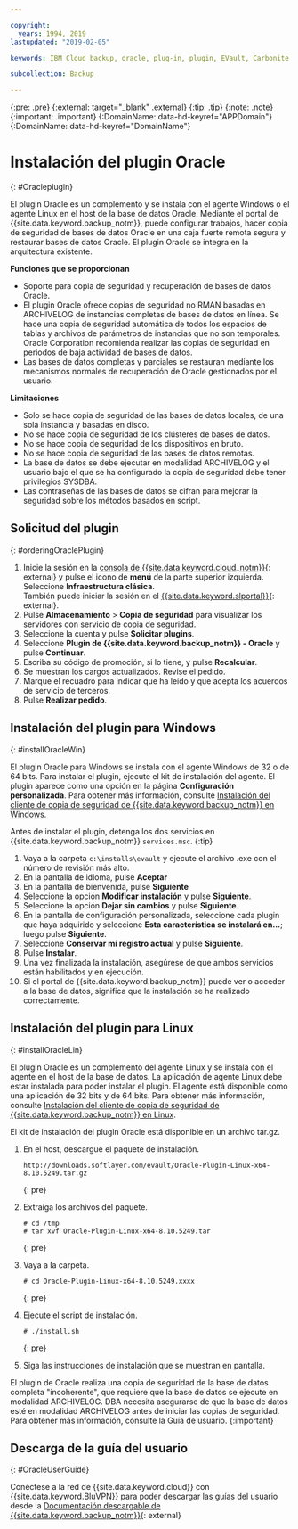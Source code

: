 ```yaml
---

copyright:
  years: 1994, 2019
lastupdated: "2019-02-05"

keywords: IBM Cloud backup, oracle, plug-in, plugin, EVault, Carbonite

subcollection: Backup

---
```

{:pre: .pre}
{:external: target="_blank" .external}
{:tip: .tip}
{:note: .note}
{:important: .important}
{:DomainName: data-hd-keyref="APPDomain"}
{:DomainName: data-hd-keyref="DomainName"}

# Instalación del plugin Oracle
{: #Oracleplugin}

El plugin Oracle es un complemento y se instala con el agente Windows o el agente Linux en el host de la base de datos Oracle. Mediante el portal de {{site.data.keyword.backup_notm}}, puede configurar trabajos, hacer copia de seguridad de bases de datos Oracle en una caja fuerte remota segura y restaurar bases de datos Oracle. El plugin Oracle se integra en la arquitectura existente.

**Funciones que se proporcionan**

- Soporte para copia de seguridad y recuperación de bases de datos Oracle.
- El plugin Oracle ofrece copias de seguridad no RMAN basadas en ARCHIVELOG de instancias completas de bases de datos en línea. Se hace una copia de seguridad automática de todos los espacios de tablas y archivos de parámetros de instancias que no son temporales. Oracle Corporation recomienda realizar las copias de seguridad en periodos de baja actividad de bases de datos.
- Las bases de datos completas y parciales se restauran mediante los mecanismos normales de recuperación de Oracle gestionados por el usuario.

**Limitaciones**
- Solo se hace copia de seguridad de las bases de datos locales, de una sola instancia y basadas en disco.
- No se hace copia de seguridad de los clústeres de bases de datos.
- No se hace copia de seguridad de los dispositivos en bruto.
- No se hace copia de seguridad de las bases de datos remotas.
- La base de datos se debe ejecutar en modalidad ARCHIVELOG y el usuario bajo el que se ha configurado la copia de seguridad debe tener privilegios SYSDBA.
- Las contraseñas de las bases de datos se cifran para mejorar la seguridad sobre los métodos basados en script.

## Solicitud del plugin
{: #orderingOraclePlugin}

1. Inicie la sesión en la [consola de {{site.data.keyword.cloud_notm}}](https://{DomainName}){: external} y pulse el icono de **menú** de la parte superior izquierda. Seleccione **Infraestructura clásica**. <br/>
   También puede iniciar la sesión en el [{{site.data.keyword.slportal}}](https://control.softlayer.com/){: external}.
2. Pulse **Almacenamiento** > **Copia de seguridad** para visualizar los servidores con servicio de copia de seguridad.
3. Seleccione la cuenta y pulse **Solicitar plugins**.
4. Seleccione **Plugin de {{site.data.keyword.backup_notm}} - Oracle** y pulse **Continuar**.
5. Escriba su código de promoción, si lo tiene, y pulse **Recalcular**.
6. Se muestran los cargos actualizados. Revise el pedido.
7. Marque el recuadro para indicar que ha leído y que acepta los acuerdos de servicio de terceros.
8. Pulse **Realizar pedido**.

## Instalación del plugin para Windows
{: #installOracleWin}

El plugin Oracle para Windows se instala con el agente Windows de 32 o de 64 bits. Para instalar el plugin, ejecute el kit de instalación del agente. El plugin aparece como una opción en la página **Configuración personalizada**. Para obtener más información, consulte [Instalación del cliente de copia de seguridad de {{site.data.keyword.backup_notm}} en Windows](/docs/infrastructure/Backup?topic=Backup-InstallinWindows).

Antes de instalar el plugin, detenga los dos servicios en {{site.data.keyword.backup_notm}} `services.msc`.
{:tip}

1. Vaya a la carpeta `c:\installs\evault` y ejecute el archivo .exe con el número de revisión más alto.
2. En la pantalla de idioma, pulse **Aceptar**
3. En la pantalla de bienvenida, pulse **Siguiente**
4. Seleccione la opción **Modificar instalación** y pulse **Siguiente**.
5. Seleccione la opción **Dejar sin cambios** y pulse **Siguiente**.
6. En la pantalla de configuración personalizada, seleccione cada plugin que haya adquirido y seleccione **Esta característica se instalará en...**; luego pulse **Siguiente**.
7. Seleccione **Conservar mi registro actual** y pulse **Siguiente**.
8. Pulse **Instalar**.
9. Una vez finalizada la instalación, asegúrese de que ambos servicios están habilitados y en ejecución.
10. Si el portal de {{site.data.keyword.backup_notm}} puede ver o acceder a la base de datos, significa que la instalación se ha realizado correctamente.

## Instalación del plugin para Linux
{: #installOracleLin}

El plugin Oracle es un complemento del agente Linux y se instala con el agente en el host de la base de datos. La aplicación de agente Linux debe estar instalada para poder instalar el plugin. El agente está disponible como una aplicación de 32 bits y de 64 bits. Para obtener más información, consulte [Instalación del cliente de copia de seguridad de {{site.data.keyword.backup_notm}} en Linux](/docs/infrastructure/Backup?topic=Backup-InstallinLinux).

El kit de instalación del plugin Oracle está disponible en un archivo tar.gz.

1. En el host, descargue el paquete de instalación.
   ```
   http://downloads.softlayer.com/evault/Oracle-Plugin-Linux-x64-8.10.5249.tar.gz
   ```
   {: pre}

2. Extraiga los archivos del paquete.
   ```
   # cd /tmp
   # tar xvf Oracle-Plugin-Linux-x64-8.10.5249.tar
   ```
   {: pre}

3. Vaya a la carpeta.
   ```
   # cd Oracle-Plugin-Linux-x64-8.10.5249.xxxx
   ```
   {: pre}

4. Ejecute el script de instalación.
   ```
   # ./install.sh
   ```
   {: pre}

5. Siga las instrucciones de instalación que se muestran en pantalla.

El plugin de Oracle realiza una copia de seguridad de la base de datos completa "incoherente", que requiere que la base de datos se ejecute en modalidad ARCHIVELOG. DBA necesita asegurarse de que la base de datos esté en modalidad ARCHIVELOG antes de iniciar las copias de seguridad. Para obtener más información, consulte la Guía de usuario.
{:important}


## Descarga de la guía del usuario
{: #OracleUserGuide}

Conéctese a la red de {{site.data.keyword.cloud}} con {{site.data.keyword.BluVPN}} para poder descargar las guías del usuario desde la [Documentación descargable de {{site.data.keyword.backup_notm}}](http://downloads.service.softlayer.com/evault/Documentation/){: external}
